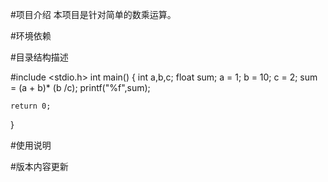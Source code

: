 #项目介绍
	本项目是针对简单的数乘运算。
 
#环境依赖

#目录结构描述

#include <stdio.h>
int main()
{
	int a,b,c;
	float sum;
	a = 1;
	b = 10;
	c = 2;
	sum = (a + b)* (b /c);
	printf("%f",sum);
	
	return 0;
}

#使用说明



#版本内容更新
